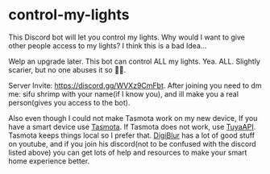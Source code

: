 # control-my-lights
 This Discord bot will let you control my lights. Why would I want to give other people access to my lights? I think this is a bad Idea...
 
 Welp an upgrade later. This bot can control ALL my lights. Yea. ALL. Slightly scarier, but no one abuses it so 🤷‍♀️.

 Server Invite: https://discord.gg/WVXz9CmFbt. After joining you need to dm me: sifu shrimp with your name(if I know you), and ill make you a real person(gives you access to the bot).
 
 Also even though I could not make Tasmota work on my new device, If you have a smart device use [Tasmota](https://tasmota.github.io/). If Tasmota does not work, use [TuyaAPI](https://github.com/codetheweb/tuyapi). Tasmota keeps things local so I prefer that. [DigiBlur](https://www.youtube.com/c/digiblurDIY/) has a lot of good stuff on youtube, and if you join his discord(not to be confused with the discord listed above) you can get lots of help and resources to make your smart home experience better.
